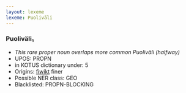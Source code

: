 ```yaml
---
layout: lexeme
lexeme: Puoliväli
---
```


###  Puoliväli₁

* _This rare proper noun overlaps more common *Puoliväli* (halfway)_
* UPOS:  PROPN
* in KOTUS dictionary under:  5
* Origins: [fiwikt](https://fi.wiktionary.org/wiki/Puoliväli) finer 
* Possible NER class:  GEO
* Blacklisted:  PROPN-BLOCKING

